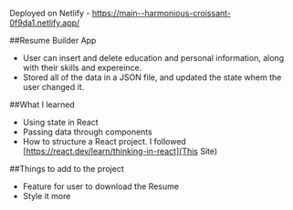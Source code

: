   Deployed on Netlify - https://main--harmonious-croissant-0f9da1.netlify.app/

  ##Resume Builder App
  - User can insert and delete education and personal information, along with their skills and expereince.
  - Stored all of the data in a JSON file, and updated the state whem the user changed it.


  ##What I learned
  - Using state in React
  - Passing data through components
  - How to structure a React project. I followed [https://react.dev/learn/thinking-in-react](This Site)


  ##Things to add to the project
  - Feature for user to download the Resume
  - Style it more
